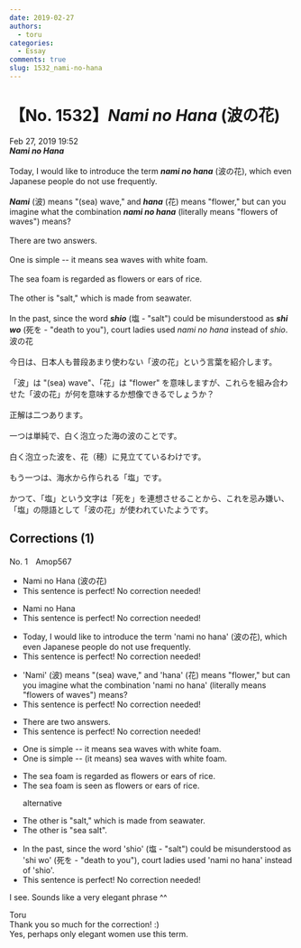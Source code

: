 ```yaml
---
date: 2019-02-27
authors:
  - toru
categories:
  - Essay
comments: true
slug: 1532_nami-no-hana
---
```


# 【No. 1532】<strong><em>Nami no Hana</strong></em> (波の花)
<div class="date">Feb 27, 2019 19:52</div>
<div id="post"><div id="body_show_ori">
<strong><em>Nami no Hana</strong></em><br/><br/>Today, I would like to introduce the term <strong><em>nami no hana</em></strong> (波の花), which even Japanese people do not use frequently.<br/><br/><strong><em>Nami</em></strong> (波) means "(sea) wave," and <strong><em>hana</em></strong> (花) means "flower," but can you imagine what the combination <strong><em>nami no hana</em></strong> (literally means "flowers of waves") means?<br/><br/>There are two answers.<br/><br/>One is simple -- it means sea waves with white foam.<br/><br/>The sea foam is regarded as flowers or ears of rice.<br/><br/>The other is "salt," which is made from seawater.<br/><br/>In the past, since the word <strong><em>shio</em></strong> (塩 - "salt") could be misunderstood as <strong><em>shi wo</em></strong> (死を - "death to you"), court ladies used <em>nami no hana</em> instead of <em>shio</em>.
</div></div>

<!-- more -->

<div id="post_ja"><div id="body_show_mo">
波の花<br/><br/>今日は、日本人も普段あまり使わない「波の花」という言葉を紹介します。<br/><br/>「波」は "(sea) wave"、「花」は "flower" を意味しますが、これらを組み合わせた「波の花」が何を意味するか想像できるでしょうか？<br/><br/>正解は二つあります。<br/><br/>一つは単純で、白く泡立った海の波のことです。<br/><br/>白く泡立った波を、花（穂）に見立てているわけです。<br/><br/>もう一つは、海水から作られる「塩」です。<br/><br/>かつて、「塩」という文字は「死を」を連想させることから、これを忌み嫌い、「塩」の隠語として「波の花」が使われていたようです。
</div></div>

## Corrections (1)
<div id="block"><div class="first_name"> No. 1　<span class="just_name">Amop567</span></div><div id="block2">
<ul class="correction_field">
<li class="incorrect">Nami no Hana (波の花)</li>
<li class="corrected perfect">This sentence is perfect! No correction needed!</li>
</ul>
<ul class="correction_field">
<li class="incorrect">Nami no Hana</li>
<li class="corrected perfect">This sentence is perfect! No correction needed!</li>
</ul>
<ul class="correction_field">
<li class="incorrect">Today, I would like to introduce the term 'nami no hana' (波の花), which even Japanese people do not use frequently.</li>
<li class="corrected perfect">This sentence is perfect! No correction needed!</li>
</ul>
<ul class="correction_field">
<li class="incorrect">'Nami' (波) means "(sea) wave," and 'hana' (花) means "flower," but can you imagine what the combination 'nami no hana' (literally means "flowers of waves") means?</li>
<li class="corrected perfect">This sentence is perfect! No correction needed!</li>
</ul>
<ul class="correction_field">
<li class="incorrect">There are two answers.</li>
<li class="corrected perfect">This sentence is perfect! No correction needed!</li>
</ul>
<ul class="correction_field">
<li class="incorrect">One is simple -- it means sea waves with white foam.</li>
<li class="corrected correct">
One is simple -- <span class="f_red">(it means)</span> sea waves with white foam.
</li>
</ul>
<ul class="correction_field">
<li class="incorrect">The sea foam is regarded as flowers or ears of rice.</li>
<li class="corrected correct">
The sea foam is <span class="f_blue">seen as flowers or ears of rice. </span>
<p class="correction_comment">alternative</p>
</li>
</ul>
<ul class="correction_field">
<li class="incorrect">The other is "salt," which is made from seawater.</li>
<li class="corrected correct">
The other is "<span class="f_blue">sea salt". </span>
</li>
</ul>
<ul class="correction_field">
<li class="incorrect">In the past, since the word 'shio' (塩 - "salt") could be misunderstood as 'shi wo' (死を - "death to you"), court ladies used 'nami no hana' instead of 'shio'.</li>
<li class="corrected perfect">This sentence is perfect! No correction needed!</li>
</ul>
<p class="comment_small">
 I see. Sounds like a very elegant phrase ^^
</p>

</div><div class="name"><span class="just_name">Toru</span><br>
Thank you so much for the correction! :)<br/>Yes, perhaps only elegant women use this term.
</div>
</div>

